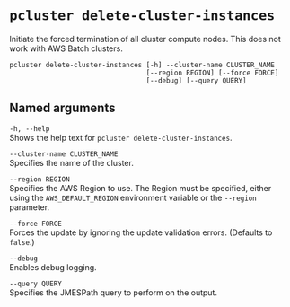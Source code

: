 # `pcluster delete-cluster-instances`<a name="pcluster.delete-cluster-instances-v3"></a>

Initiate the forced termination of all cluster compute nodes\. This does not work with AWS Batch clusters\.

```
pcluster delete-cluster-instances [-h] --cluster-name CLUSTER_NAME
                                  [--region REGION] [--force FORCE]
                                  [--debug] [--query QUERY]
```

## Named arguments<a name="pcluster-v3.delete-cluster-instances.namedargs"></a>

`-h, --help`  
Shows the help text for `pcluster delete-cluster-instances`\.

`--cluster-name CLUSTER_NAME`  
Specifies the name of the cluster\.

`--region REGION`  
Specifies the AWS Region to use\. The Region must be specified, either using the `AWS_DEFAULT_REGION` environment variable or the `--region` parameter\.

`--force FORCE`  
Forces the update by ignoring the update validation errors\. \(Defaults to `false`\.\)

`--debug`  
Enables debug logging\.

`--query QUERY`  
Specifies the JMESPath query to perform on the output\.